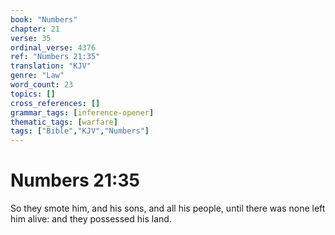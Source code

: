 ```yaml
---
book: "Numbers"
chapter: 21
verse: 35
ordinal_verse: 4376
ref: "Numbers 21:35"
translation: "KJV"
genre: "Law"
word_count: 23
topics: []
cross_references: []
grammar_tags: [inference-opener]
thematic_tags: [warfare]
tags: ["Bible","KJV","Numbers"]
---
```


# Numbers 21:35

So they smote him, and his sons, and all his people, until there was none left him alive: and they possessed his land.
